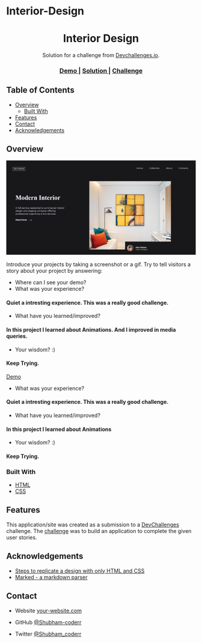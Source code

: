 
<!-- Please update value in the {}  -->

# Interior-Design<!-- Please update value in the {}  -->


<h1 align="center">Interior Design</h1>

<div align="center">
   Solution for a challenge from  <a href="http://devchallenges.io" target="_blank">Devchallenges.io</a>.
</div>

<div align="center">
  <h3>
    <a href="https://shubham-coderr.github.io/Interior-Design/">
      Demo
    </a>
    <span> | </span>
    <a href="https://github.com/Shubham-coderr/Interior-Design.git">
      Solution
    </a>
    <span> | </span>
    <a href="https://devchallenges.io/challenges/wBunSb7FPrIepJZAg0sY">
      Challenge
    </a>
  </h3>
</div>

<!-- TABLE OF CONTENTS -->

## Table of Contents

- [Overview](#overview)
  - [Built With](#built-with)
- [Features](#features)
- [Contact](#contact)
- [Acknowledgements](#acknowledgements)

<!-- OVERVIEW -->

## Overview


![screenshot](<./images/Screenshot%20(17).png>)


Introduce your projects by taking a screenshot or a gif. Try to tell visitors a story about your project by answering:

- Where can I see your demo?
- What was your experience?

#### Quiet a intresting experience. This was a really good challenge.

- What have you learned/improved?

#### In this project I learned about Animations. And I improved in media queries.

- Your wisdom? :)

#### Keep Trying.

[Demo](https://shubham-coderr.github.io/Interior-Design/)
   
- What was your experience?
#### Quiet a intresting experience. This was a really good challenge.
- What have you learned/improved?
#### In this project I learned about Animations
- Your wisdom? :)
#### Keep Trying.
### Built With

<!-- This section should list any major frameworks that you built your project using. Here are a few examples.-->

- [HTML](https://developer.mozilla.org/en-US/docs/Web/HTML)
- [CSS](https://developer.mozilla.org/en-US/docs/Web/CSS)

## Features

<!-- List the features of your application or follow the template. Don't share the figma file here :) -->

This application/site was created as a submission to a [DevChallenges](https://devchallenges.io/challenges) challenge. The [challenge](https://devchallenges.io/challenges/wBunSb7FPrIepJZAg0sY) was to build an application to complete the given user stories.

## Acknowledgements

<!-- This section should list any articles or add-ons/plugins that helps you to complete the project. This is optional but it will help you in the future. For exmpale -->

- [Steps to replicate a design with only HTML and CSS](https://devchallenges-blogs.web.app/how-to-replicate-design/)
- [Marked - a markdown parser](https://github.com/chjj/marked)

## Contact

- Website [your-website.com](https://{your-web-site-link})
- GitHub [@Shubham-coderr](https://{github.com/Shubham-coderr})

- Twitter [@Shubham_coderr](https://{twitter.com/Shubham_coderr})


